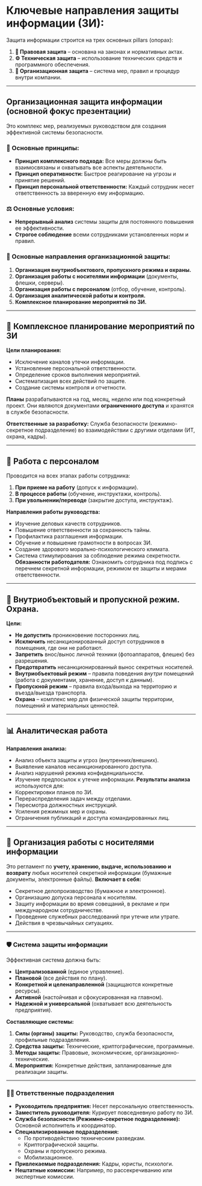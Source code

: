 # Ключевые направления защиты информации (ЗИ):
Защита информации строится на трех основных pillars (опорах):
1.  **📜 Правовая защита** – основана на законах и нормативных актах.
2.  **⚙️ Техническая защита** – использование технических средств и программного обеспечения.
3.  **🏢 Организационная защита** – система мер, правил и процедур внутри компании.

---
## Организационная защита информации (основной фокус презентации)
Это комплекс мер, реализуемых руководством для создания эффективной системы безопасности.
### 🔑 Основные принципы:
*   **Принцип комплексного подхода:** Все меры должны быть взаимосвязаны и охватывать все аспекты деятельности.
*   **Принцип оперативности:** Быстрое реагирование на угрозы и принятие решений.
*   **Принцип персональной ответственности:** Каждый сотрудник несет ответственность за вверенную ему информацию.
### ⚖️ Основные условия:
*   **Непрерывный анализ** системы защиты для постоянного повышения ее эффективности.
*   **Строгое соблюдение** всеми сотрудниками установленных норм и правил.
### 🎯 Основные направления организационной защиты:
1.  **Организация внутриобъектового, пропускного режима и охраны.**
2.  **Организация работы с носителями информации** (документы, флешки, серверы).
3.  **Организация работы с персоналом** (отбор, обучение, контроль).
4.  **Организация аналитической работы и контроля.**
5.  **Комплексное планирование мероприятий по ЗИ.**

---
## 📅 Комплексное планирование мероприятий по ЗИ
**Цели планирования:**
*   Исключение каналов утечки информации.
*   Установление персональной ответственности.
*   Определение сроков выполнения мероприятий.
*   Систематизация всех действий по защите.
*   Создание системы контроля и отчетности.

**Планы** разрабатываются на год, месяц, неделю или под конкретный проект. Они являются документами **ограниченного доступа** и хранятся в службе безопасности.

**Ответственные за разработку:** Служба безопасности (режимно-секретное подразделение) во взаимодействии с другими отделами (ИТ, охрана, кадры).

---
## 👥 Работа с персоналом
Проводится на всех этапах работы сотрудника:
1.  **При приеме на работу** (допуск к информации).
2.  **В процессе работы** (обучение, инструктажи, контроль).
3.  **При увольнении/переводе** (закрытие доступа, инструктаж).

**Направления работы руководства:**
*   Изучение деловых качеств сотрудников.
*   Повышение ответственности за сохранность тайны.
*   Профилактика разглашения информации.
*   Обучение и повышение грамотности в вопросах ЗИ.
*   Создание здорового морально-психологического климата.
*   Система стимулирования за соблюдение режима секретности.
**Обязанности работодателя:** Ознакомить сотрудника под подпись с перечнем секретной информации, режимом ее защиты и мерами ответственности.

---
## 🚧 Внутриобъектовый и пропускной режим. Охрана.
**Цели:**
*   **Не допустить** проникновение посторонних лиц.
*   **Исключить** несанкционированный доступ сотрудников в помещения, где они не работают.
*   **Запретить** внос/вынос личной техники (фотоаппаратов, флешек) без разрешения.
*   **Предотвратить** несанкционированный вынос секретных носителей.
*   **Внутриобъектовый режим** – правила поведения *внутри* помещений (работа с документами, хранение, доступ к данным).
*   **Пропускной режим** – правила входа/выхода на территорию и въезда/выезда транспорта.
*   **Охрана** – комплекс мер для физической защиты территории, помещений и материальных ценностей.
---
## 📊 Аналитическая работа
**Направления анализа:**
*   Анализ объекта защиты и угроз (внутренних/внешних).
*   Выявление каналов несанкционированного доступа.
*   Анализ нарушений режима конфиденциальности.
*   Изучение предпосылок к утечке информации.
**Результаты анализа** используются для:
*   Корректировки планов по ЗИ.
*   Перераспределения задач между отделами.
*   Пересмотра должностных инструкций.
*   Усиления режимных мер и охраны.
*   Ограничения публикаций и доступа командированных лиц.
---
## 📁 Организация работы с носителями информации
Это регламент по **учету, хранению, выдаче, использованию и возврату** любых носителей секретной информации (бумажные документы, электронные файлы).
**Включает в себя:**
*   Секретное делопроизводство (бумажное и электронное).
*   Организацию допуска персонала к носителям.
*   Защиту информации во время совещаний, в рекламе и при международном сотрудничестве.
*   Проведение служебных расследований при утечке или утрате.
*   Действия в чрезвычайных ситуациях.
---
### 🛡️ Система защиты информации
Эффективная система должна быть:
*   **Централизованной** (единое управление).
*   **Плановой** (все действия по плану).
*   **Конкретной и целенаправленной** (защищаются конкретные ресурсы).
*   **Активной** (настойчивая и сфокусированная на главном).
*   **Надежной и универсальной** (охватывает всю деятельность предприятия).

**Составляющие системы:**
1.  **Силы (органы) защиты:** Руководство, служба безопасности, профильные подразделения.
2.  **Средства защиты:** Технические, криптографические, программные.
3.  **Методы защиты:** Правовые, экономические, организационно-технические.
4.  **Мероприятия:** Конкретные действия, запланированные для реализации защиты.

---
### 👨‍💼 Ответственные подразделения
*   **Руководитель предприятия:** Несет персональную ответственность.
*   **Заместитель руководителя:** Курирует повседневную работу по ЗИ.
*   **Служба безопасности (Режимно-секретное подразделение):** Основной исполнитель и координатор.
*   **Специализированные подразделения:**
    *   По противодействию техническим разведкам.
    *   Криптографической защиты.
    *   Охраны и пропускного режима.
    *   Мобилизационное.
*   **Привлекаемые подразделения:** Кадры, юристы, психологи.
*   **Нештатные комиссии:** Например, по рассекречиванию или экспертные комиссии.
